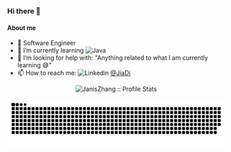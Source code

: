 ### Hi there 👋


#### About me
- 🔭 Software Engineer 
- 🌱 I’m currently learning ![Java](https://img.shields.io/badge/Java-yellow)
- 🤔 I’m looking for help with:     "Anything related to what I am currently learning 😅"
- 📫 How to reach me: ![Linkedin](https://img.shields.io/badge/Linkedin-blue) [@JiaDi](https://www.linkedin.com/in/jiadi-z-31a488227/)



<p align="center"><img src="https://github-readme-stats.vercel.app/api?username=JanisZhang&show_icons=true&theme=synthwave" alt="JanisZhang :: Profile Stats" /></p>

![GitHub Snake Light](https://raw.githubusercontent.com/JanisZhang/githubSNK/main/assets/github-contribution-grid-snake.svg)

